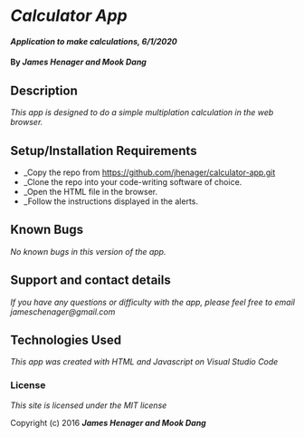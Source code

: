 # _Calculator App_

#### _Application to make calculations, 6/1/2020_

#### By _**James Henager and Mook Dang**_

## Description

_This app is designed to do a simple multiplation calculation in the web browser._

## Setup/Installation Requirements

* _Copy the repo from https://github.com/jhenager/calculator-app.git
* _Clone the repo into your code-writing software of choice.
* _Open the HTML file in the browser.
* _Follow the instructions displayed in the alerts.



## Known Bugs

_No known bugs in this version of the app._

## Support and contact details

_If you have any questions or difficulty with the app, please feel free to email jameschenager@gmail.com_

## Technologies Used

_This app was created with HTML and Javascript on Visual Studio Code_

### License

*This site is licensed under the MIT license*

Copyright (c) 2016 **_James Henager and Mook Dang_**